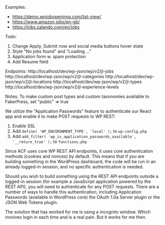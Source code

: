 Examples:
- https://demo.wpjobopenings.com/list-view/
- https://www.amazon.jobs/en-gb/
- https://jobs.zalando.com/en/jobs

Todo:
1. Change Apply, Submit now and social media buttons hover state
2. Style "No jobs found" and "Loading ..."
3. Application form w. spam protection
4. Add Resume field

Endpoints:
http://localhost/dev/wp-json/wp/v2/jl-jobs
http://localhost/dev/wp-json/wp/v2/jl-categories
http://localhost/dev/wp-json/wp/v2/jl-locations
http://localhost/dev/wp-json/wp/v2/jl-types
http://localhost/dev/wp-json/wp/v2/jl-experience-levels

Notes:
To make custom post types and custom taxonomies available to FakerPress, set "public" => true

We utilize the "Application Passwords" feature to authenticate our React app and enable it to make POST requests to WP REST:

1. Enable SSL
2. Add `define( 'WP_ENVIRONMENT_TYPE', 'local' );` to `wp-config.php`
3. Add `add_filter( 'wp_is_application_passwords_available', '__return_true' );` to `functions.php`


Since ACF uses core WP REST API endpoints, it uses core authentication methods (cookies and nonces) by default. This means that if you are building something in the WordPress dashboard, the code will be run in an already logged-in session, and no specific authentication is needed.

Should you wish to build something using the REST API endpoints outside a logged-in session (for example a JavaScript application powered by the REST API), you will need to authenticate for any POST requests. There are a number of ways to handle this authentication, including Application Passwords (available in WordPress core) the OAuth 1.0a Server plugin or the JSON Web Tokens plugin.

The solution that has worked for me is using a incognito window. Which involves login in each time and is a real pain. But it works for me then.
